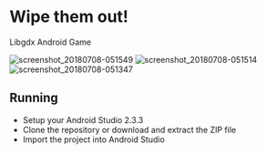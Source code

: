 # Wipe them out!
Libgdx Android Game
 
![screenshot_20180708-051549](https://user-images.githubusercontent.com/9197974/42418050-7f7a59a4-826e-11e8-9754-30bd9aade16a.png)
![screenshot_20180708-051514](https://user-images.githubusercontent.com/9197974/42418051-8410e140-826e-11e8-9ad7-b6b00acb7214.png)
![screenshot_20180708-051347](https://user-images.githubusercontent.com/9197974/42418052-86914496-826e-11e8-8c22-9b4abff479d1.png)

<h2>Running</h2>
<ul>
  <li>Setup your Android Studio 2.3.3</li>
  <li>Clone the repository or download and extract the ZIP file</li>
  <li>Import the project into Android Studio</li>
</ul>
